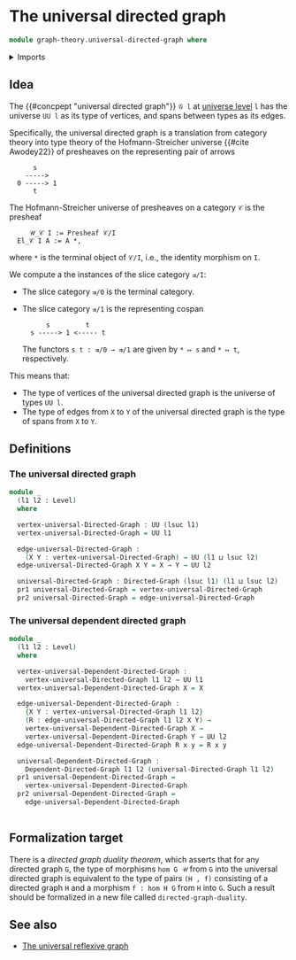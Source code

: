 # The universal directed graph

```agda
module graph-theory.universal-directed-graph where
```

<details><summary>Imports</summary>

```agda
open import foundation.dependent-pair-types
open import foundation.universe-levels

open import graph-theory.dependent-directed-graphs
open import graph-theory.directed-graphs
```

</details>

## Idea

The {{#concpept "universal directed graph"}} `𝒢 l` at
[universe level](foundation.universe-levels.md) `l` has the universe `UU l` as
its type of vertices, and spans between types as its edges.

Specifically, the universal directed graph is a translation from category theory
into type theory of the Hofmann-Streicher universe {{#cite Awodey22}} of
presheaves on the representing pair of arrows

```text
      s
    ----->
  0 -----> 1
      t
```

The Hofmann-Streicher universe of presheaves on a category `𝒞` is the presheaf

```text
     𝒰_𝒞 I := Presheaf 𝒞/I
  El_𝒞 I A := A *,
```

where `*` is the terminal object of `𝒞/I`, i.e., the identity morphism on `I`.

We compute a the instances of the slice category `⇉/I`:

- The slice category `⇉/0` is the terminal category.
- The slice category `⇉/1` is the representing cospan

  ```text
        s         t
    s -----> 1 <----- t
  ```

  The functors `s t : ⇉/0 → ⇉/1` are given by `* ↦ s` and `* ↦ t`, respectively.

This means that:

- The type of vertices of the universal directed graph is the universe of types
  `UU l`.
- The type of edges from `X` to `Y` of the universal directed graph is the type
  of spans from `X` to `Y`.

## Definitions

### The universal directed graph

```agda
module _
  (l1 l2 : Level)
  where

  vertex-universal-Directed-Graph : UU (lsuc l1)
  vertex-universal-Directed-Graph = UU l1

  edge-universal-Directed-Graph :
    (X Y : vertex-universal-Directed-Graph) → UU (l1 ⊔ lsuc l2)
  edge-universal-Directed-Graph X Y = X → Y → UU l2

  universal-Directed-Graph : Directed-Graph (lsuc l1) (l1 ⊔ lsuc l2)
  pr1 universal-Directed-Graph = vertex-universal-Directed-Graph
  pr2 universal-Directed-Graph = edge-universal-Directed-Graph
```

### The universal dependent directed graph

```agda
module _
  (l1 l2 : Level)
  where

  vertex-universal-Dependent-Directed-Graph :
    vertex-universal-Directed-Graph l1 l2 → UU l1
  vertex-universal-Dependent-Directed-Graph X = X

  edge-universal-Dependent-Directed-Graph :
    {X Y : vertex-universal-Directed-Graph l1 l2}
    (R : edge-universal-Directed-Graph l1 l2 X Y) →
    vertex-universal-Dependent-Directed-Graph X →
    vertex-universal-Dependent-Directed-Graph Y → UU l2
  edge-universal-Dependent-Directed-Graph R x y = R x y

  universal-Dependent-Directed-Graph :
    Dependent-Directed-Graph l1 l2 (universal-Directed-Graph l1 l2)
  pr1 universal-Dependent-Directed-Graph =
    vertex-universal-Dependent-Directed-Graph
  pr2 universal-Dependent-Directed-Graph =
    edge-universal-Dependent-Directed-Graph
    
```

## Formalization target

There is a _directed graph duality theorem_, which asserts that for any directed
graph `G`, the type of morphisms `hom G 𝒰` from `G` into the universal directed
graph is equivalent to the type of pairs `(H , f)` consisting of a directed
graph `H` and a morphism `f : hom H G` from `H` into `G`. Such a result should
be formalized in a new file called `directed-graph-duality`.

## See also

- [The universal reflexive graph](graph-theory.universal-reflexive-graph.md)
